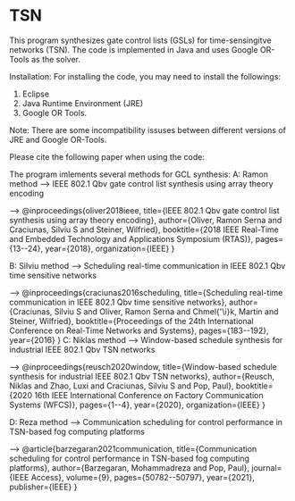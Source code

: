 # TSN

This program synthesizes gate control lists (GSLs) for time-sensingitve networks (TSN).
The code is implemented in Java and uses Google OR-Tools as the solver.

Installation:
For installing the code, you may need to install the followings:
1. Eclipse
2. Java Runtime Environment (JRE)
3. Google OR Tools.

Note: There are some incompatibility issuses between different versions of JRE and Google OR-Tools.

Please cite the following paper when using the code:

The program imlements several methods for GCL synthesis:
A: Ramon method --> IEEE 802.1 Qbv gate control list synthesis using array theory encoding

  --> @inproceedings{oliver2018ieee,
  title={IEEE 802.1 Qbv gate control list synthesis using array theory encoding},
  author={Oliver, Ramon Serna and Craciunas, Silviu S and Steiner, Wilfried},
  booktitle={2018 IEEE Real-Time and Embedded Technology and Applications Symposium (RTAS)},
  pages={13--24},
  year={2018},
  organization={IEEE}
  }
  
B: Silviu method --> Scheduling real-time communication in IEEE 802.1 Qbv time sensitive networks

  --> @inproceedings{craciunas2016scheduling,
  title={Scheduling real-time communication in IEEE 802.1 Qbv time sensitive networks},
  author={Craciunas, Silviu S and Oliver, Ramon Serna and Chmel{\'\i}k, Martin and Steiner, Wilfried},
  booktitle={Proceedings of the 24th International Conference on Real-Time Networks and Systems},
  pages={183--192},
  year={2016}
  }
C: Niklas method --> Window-based schedule synthesis for industrial IEEE 802.1 Qbv TSN networks

  --> @inproceedings{reusch2020window,
  title={Window-based schedule synthesis for industrial IEEE 802.1 Qbv TSN networks},
  author={Reusch, Niklas and Zhao, Luxi and Craciunas, Silviu S and Pop, Paul},
  booktitle={2020 16th IEEE International Conference on Factory Communication Systems (WFCS)},
  pages={1--4},
  year={2020},
  organization={IEEE}
  }
  
D: Reza method --> Communication scheduling for control performance in TSN-based fog computing platforms

  --> @article{barzegaran2021communication,
  title={Communication scheduling for control performance in TSN-based fog computing platforms},
  author={Barzegaran, Mohammadreza and Pop, Paul},
  journal={IEEE Access},
  volume={9},
  pages={50782--50797},
  year={2021},
  publisher={IEEE}
  }
